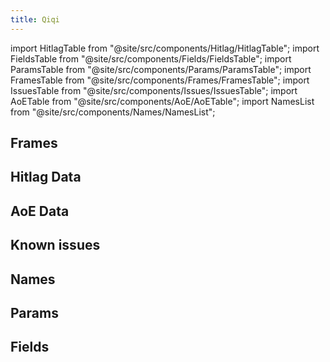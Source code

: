 ```yaml
---
title: Qiqi
---
```


import HitlagTable from "@site/src/components/Hitlag/HitlagTable";
import FieldsTable from "@site/src/components/Fields/FieldsTable";
import ParamsTable from "@site/src/components/Params/ParamsTable";
import FramesTable from "@site/src/components/Frames/FramesTable";
import IssuesTable from "@site/src/components/Issues/IssuesTable";
import AoETable from "@site/src/components/AoE/AoETable";
import NamesList from "@site/src/components/Names/NamesList";

## Frames

<FramesTable item_key="qiqi" />

## Hitlag Data

<HitlagTable item_key="qiqi" />

## AoE Data

<AoETable item_key="qiqi" />

## Known issues

<IssuesTable item_key="qiqi" />

## Names

<NamesList item_key="qiqi" />

## Params

<ParamsTable item_key="qiqi" />

## Fields

<FieldsTable item_key="qiqi" />
